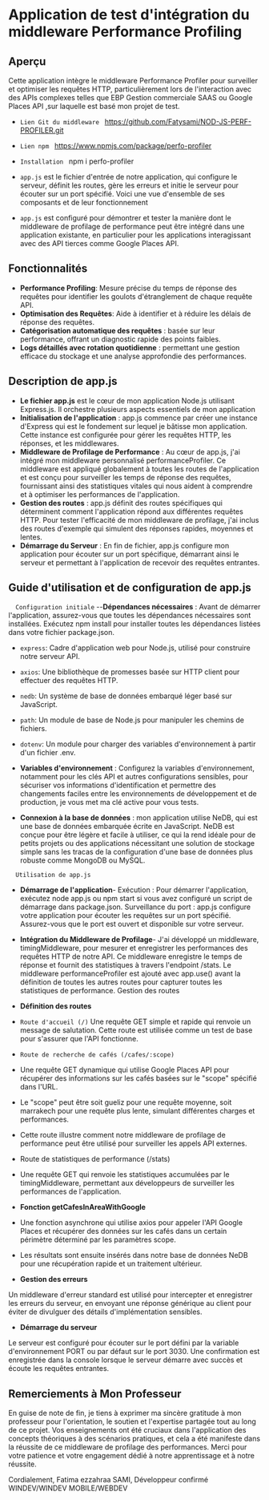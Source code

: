 # Application de test d'intégration du middleware Performance Profiling

## Aperçu

Cette application intègre le middleware Performance Profiler pour surveiller et optimiser les requêtes HTTP, particulièrement lors de l'interaction avec des APIs complexes telles que EBP Gestion commerciale SAAS ou Google Places API ,sur laquelle est basé mon projet de test.

- `Lien Git du middleware ` https://github.com/Fatysami/NOD-JS-PERF-PROFILER.git
- `Lien npm ` https://www.npmjs.com/package/perfo-profiler
- `Installation ` npm i perfo-profiler

- `app.js` est le fichier d'entrée de notre application, qui configure le serveur, définit les routes, gère les erreurs et initie le serveur pour écouter sur un port spécifié. Voici une vue d'ensemble de ses composants et de leur fonctionnement

- `app.js` est configuré pour démontrer et tester la manière dont le middleware de profilage de performance peut être intégré dans une application existante, en particulier pour les applications interagissant avec des API tierces comme Google Places API.

## Fonctionnalités

- **Performance Profiling**: Mesure précise du temps de réponse des requêtes pour identifier les goulots d'étranglement de chaque requête API.
- **Optimisation des Requêtes**: Aide à identifier et à réduire les délais de réponse des requêtes.
- **Catégorisation automatique des requêtes** :  basée sur leur performance, offrant un diagnostic rapide des points faibles.
- **Logs détaillés avec rotation quotidienne** : permettant une gestion efficace du stockage et une analyse approfondie des performances.

## Description de app.js

- **Le fichier app.js** est le cœur de mon application Node.js utilisant Express.js. Il orchestre plusieurs aspects essentiels de mon application
- **Initialisation de l'application** : app.js commence par créer une instance d'Express qui est le fondement sur lequel je bâtisse mon application. Cette instance est configurée pour gérer les requêtes HTTP, les réponses, et les middlewares.
- **Middleware de Profilage de Performance** : Au cœur de app.js, j'ai intégré mon middleware personnalisé performanceProfiler. Ce middleware est appliqué globalement à toutes les routes de l'application et est conçu pour surveiller les temps de réponse des requêtes, fournissant ainsi des statistiques vitales qui nous aident à comprendre et à optimiser les performances de l'application.
- **Gestion des routes** : app.js définit des routes spécifiques qui déterminent comment l'application répond aux différentes requêtes HTTP. Pour tester l'efficacité de mon middleware de profilage, j'ai inclus des routes d'exemple qui simulent des réponses rapides, moyennes et lentes.
- **Démarrage du Serveur** : En fin de fichier, app.js configure mon application pour écouter sur un port spécifique, démarrant ainsi le serveur et permettant à l'application de recevoir des requêtes entrantes.

## Guide d'utilisation et de configuration de app.js

```   Configuration initiale ``` 
--**Dépendances nécessaires** : Avant de démarrer l'application, assurez-vous que toutes les dépendances nécessaires sont installées. Exécutez npm install pour installer toutes les dépendances listées dans votre fichier package.json.
 
- `express`: Cadre d'application web pour Node.js, utilisé pour construire notre serveur API.
- `axios`: Une bibliothèque de promesses basée sur HTTP client pour effectuer des requêtes HTTP.
- `nedb`: Un système de base de données embarqué léger basé sur JavaScript.
- `path`: Un module de base de Node.js pour manipuler les chemins de fichiers.
- `dotenv`: Un module pour charger des variables d'environnement à partir d'un fichier .env.

- **Variables d'environnement** : Configurez la variables d'environnement, notamment pour les clés API et autres configurations sensibles, pour sécuriser vos informations d'identification et permettre des changements faciles entre les environnements de développement et de production, je vous met ma clé active pour vous tests.

- **Connexion à la base de données** : mon application utilise NeDB, qui est une base de données embarquée écrite en JavaScript. NeDB est conçue pour être légère et facile à utiliser, ce qui la rend idéale pour de petits projets ou des applications nécessitant une solution de stockage simple sans les tracas de la configuration d'une base de données plus robuste comme MongoDB ou MySQL.

```   Utilisation de app.js ``` 
- **Démarrage de l'application**-
Exécution : Pour démarrer l'application, exécutez node app.js ou npm start si vous avez configuré un script de démarrage dans package.json.
Surveillance du port : app.js configure votre application pour écouter les requêtes sur un port spécifié. Assurez-vous que le port est ouvert et disponible sur votre serveur.

- **Intégration du Middleware de Profilage**-
J'ai développé un middleware, timingMiddleware, pour mesurer et enregistrer les performances des requêtes HTTP de notre API. Ce middleware enregistre le temps de réponse et fournit des statistiques à travers l'endpoint /stats.
Le middleware performanceProfiler est ajouté avec app.use() avant la définition de toutes les autres routes pour capturer toutes les statistiques de performance.
Gestion des routes

- **Définition des routes**

- `Route d'accueil (/)`
Une requête GET simple et rapide qui renvoie un message de salutation. Cette route est utilisée comme un test de base pour s'assurer que l'API fonctionne.

- `Route de recherche de cafés (/cafes/:scope)`
- Une requête GET dynamique qui utilise Google Places API pour récupérer des informations sur les cafés basées sur le "scope" spécifié dans l'URL.
- Le "scope" peut être soit gueliz pour une requête moyenne, soit marrakech pour une requête plus lente, simulant différentes charges et performances.
- Cette route illustre comment notre middleware de profilage de performance peut être utilisé pour surveiller les appels API externes.
- Route de statistiques de performance (/stats)
- Une requête GET qui renvoie les statistiques accumulées par le timingMiddleware, permettant aux développeurs de surveiller les performances de l'application.

- **Fonction getCafesInAreaWithGoogle**

- Une fonction asynchrone qui utilise axios pour appeler l'API Google Places et récupérer des données sur les cafés dans un certain périmètre déterminé par les paramètres scope.
- Les résultats sont ensuite insérés dans notre base de données NeDB pour une récupération rapide et un traitement ultérieur.

- **Gestion des erreurs**

 Un middleware d'erreur standard est utilisé pour intercepter et enregistrer les erreurs du serveur, en envoyant une réponse générique au client pour éviter de divulguer des détails d'implémentation sensibles.

- **Démarrage du serveur**

Le serveur est configuré pour écouter sur le port défini par la variable d'environnement PORT ou par défaut sur le port 3030.
Une confirmation est enregistrée dans la console lorsque le serveur démarre avec succès et écoute les requêtes entrantes.

## Remerciements à Mon Professeur
En guise de note de fin, je tiens à exprimer ma sincère gratitude à mon professeur pour l'orientation, le soutien et l'expertise partagée tout au long de ce projet. Vos enseignements ont été cruciaux dans l'application des concepts théoriques à des scénarios pratiques, et cela a été manifeste dans la réussite de ce middleware de profilage des performances. Merci pour votre patience et votre engagement dédié à notre apprentissage et à notre réussite.

Cordialement,
Fatima ezzahraa SAMI, Développeur confirmé WINDEV/WINDEV MOBILE/WEBDEV



